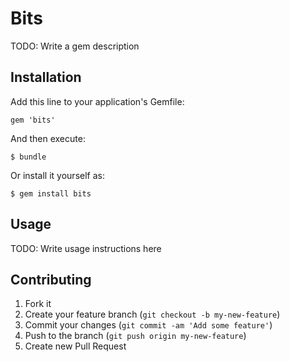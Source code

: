 # Bits

TODO: Write a gem description

## Installation

Add this line to your application's Gemfile:

    gem 'bits'

And then execute:

    $ bundle

Or install it yourself as:

    $ gem install bits

## Usage

TODO: Write usage instructions here

## Contributing

1. Fork it
2. Create your feature branch (`git checkout -b my-new-feature`)
3. Commit your changes (`git commit -am 'Add some feature'`)
4. Push to the branch (`git push origin my-new-feature`)
5. Create new Pull Request

